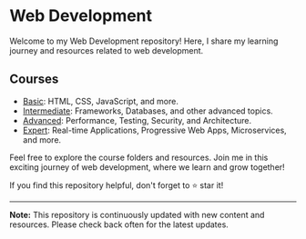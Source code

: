 # Web Development

Welcome to my Web Development repository! Here, I share my learning journey and resources related to web development.

## Courses

- [Basic](./Courses/Basic): HTML, CSS, JavaScript, and more.
- [Intermediate](./Courses/Intermediate): Frameworks, Databases, and other advanced topics.
- [Advanced](./Courses/Advanced): Performance, Testing, Security, and Architecture.
- [Expert](./Courses/Expert): Real-time Applications, Progressive Web Apps, Microservices, and more.

Feel free to explore the course folders and resources. Join me in this exciting journey of web development, where we learn and grow together!

If you find this repository helpful, don't forget to ⭐️ star it!

---

**Note:** This repository is continuously updated with new content and resources. Please check back often for the latest updates.
